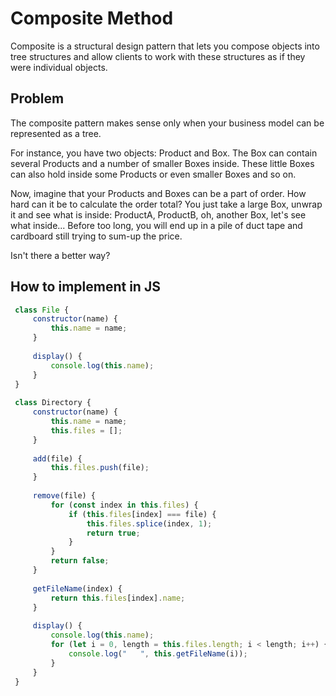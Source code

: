 # Composite Method

Composite is a structural design pattern that lets you compose objects into tree structures and allow clients to work with these structures as if they were individual objects.

## Problem

The composite pattern makes sense only when your business model can be represented as a tree.

For instance, you have two objects: Product and Box. The Box can contain several  Products and a number of smaller Boxes inside. These little Boxes can also hold inside some Products or even smaller Boxes and so on.

Now, imagine that your Products and Boxes can be a part of order. How hard can it be to calculate the order total? You just take a large Box, unwrap it and see what is inside:  ProductA, ProductB, oh, another Box, let's see what inside... Before too long, you will end up in a pile of duct tape and cardboard still trying to sum-up the price.

Isn't there a better way?

## How to implement in JS

```js
 class File {
     constructor(name) {
         this.name = name;
     }
 
     display() {
         console.log(this.name);
     }
 }
 
 class Directory {
     constructor(name) {
         this.name = name;
         this.files = [];
     }
 
     add(file) {
         this.files.push(file);
     }
 
     remove(file) {
         for (const index in this.files) {
             if (this.files[index] === file) {
                 this.files.splice(index, 1);
                 return true;
             }
         }
         return false;
     }
 
     getFileName(index) {
         return this.files[index].name;
     }
 
     display() {
         console.log(this.name);
         for (let i = 0, length = this.files.length; i < length; i++) {
             console.log("   ", this.getFileName(i));
         }
     }
 }
```
